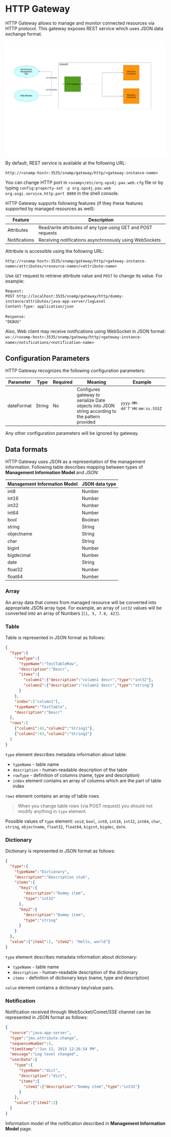 HTTP Gateway
====

HTTP Gateway allows to manage and monitor connected resources via HTTP protocol. This gateway exposes REST service which uses JSON data exchange format.

![Communication Scheme](http-gateway.png)

By default, REST service is available at the following URL:
```
http://<snamp-host>:3535/snamp/gateway/http/<gateway-instance-name>
```

You can change HTTP port in `<snamp>/etc/org.ops4j.pax.web.cfg` file or by typing `config:property-set -p org.ops4j.pax.web org.osgi.service.http.port 8080` in the shell console.

HTTP Gateway supports following features (if they these features supported by managed resources as well):

Feature | Description
---- | ----
Attributes | Read/write attributes of any type using GET and POST requests
Notifications | Receiving notifications asynchronously using WebSockets

Attribute is accessible using the following URL:
```
http://<snamp-host>:3535/snamp/gateway/http/<gateway-instance-name>/attributes/<resource-name>/<attribute-name>
```

Use `GET` request to retrieve attribute value and `POST` to change its value. For example:
```
Request:
POST http://localhost:3535/snamp/gateway/http/dummy-instance/attributes/java-app-server/logLevel
Content-Type: application/json

Response:
"DEBUG"
```

Also, Web client may receive notifications using WebSocket in JSON format: `ws://<snamp-host>:3535/snamp/gateway/http/<gateway-instance-name>/notifications/<notification-name>`

## Configuration Parameters
HTTP Gateway recognizes the following configuration parameters:

Parameter | Type | Required | Meaning | Example
---- | ---- | ---- | ---- | ----
dateFormat | String | No | Configures gateway to serialize Date objects into JSON string according to the pattern provided | `yyyy-MM-dd'T'HH:mm:ss.SSSZ`

Any other configuration parameters will be ignored by gateway.

## Data formats
HTTP Gateway uses JSON as a representation of the management information. Following table describes mapping between types of **Management Information Model** and JSON:

Management Information Model | JSON data type
---- | ----
int8 | Number
int16 | Number
int32 | Number
int64 | Number
bool | Boolean
string | String
objectname | String
char | String
bigint | Number
bigdecimal | Number
date | String
float32 | Number
float64 | Number

### Array
An array data that comes from managed resource will be converted into appropriate JSON array type. For example, an array of `int32` values will be converted into an array of Numbers (`[1, 5, 7.8, 42]`).

### Table
Table is represented in JSON format as follows:
```json
{
  "type":{
    "rowType":{
      "typeName":"TestTableRow",
      "description":"Descr",
      "items":{
        "column1":{"description":"column1 descr","type":"int32"},
        "column2":{"description":"column2 descr","type":"string"}
      }
    },
    "index":["column1"],
    "typeName":"TestTable",
    "description":"Descr"
  },
  "rows":[
    {"column1":42,"column2":"String1"},
    {"column1":43,"column2":"String2"}
  ]
}
```

`type` element describes metadata information about table:
* `typeName` - table name
* `description` - human-readable description of the table
* `rowType` - definition of columns (name, type and description)
* `index` element contains an array of columns which are the part of table index

`rows` element contains an array of table rows.

> When you change table rows (via POST request) you should not modify anything in `type` element.

Possible values of `type` element: `void`, `bool`, `int8`, `int16`, `int32`, `int64`, `char`, `string`, `objectname`, `float32`, `float64`, `bigint`, `bigdec`, `date`.

### Dictionary
Dictionary is represented in JSON format as follows:
```json
{
  "type":{
    "typeName":"Dictionary",
    "description":"Description stub",
    "items":{
      "key1":{
        "description":"Dummy item",
        "type":"int32"
      },
      "key2":{
        "description":"Dummy item",
        "type":"string"
      }
    }
  },
  "value":{"item1":2, "item2": "Hello, world"}
}
```

`type` element describes metadata information about dictionary:
* `typeName` - table name
* `description` - human-readable description of the dictionary
* `items` - definition of dictionary keys (name, type and description)

`value` element contains a dictionary key/value pairs.

### Notification
Notification received through WebSocket/Comet/SSE channel can be represented in JSON format as follows:
```json
{
  "source":"java-app-server",
  "type":"jmx.attribute.change",
  "sequenceNumber":5,
  "timeStamp":"Jun 11, 2015 12:26:54 PM",
  "message":"Log level changed",
  "userData":{
    "type":{
      "typeName":"dict",
      "description":"dict",
      "items":{
        "item1":{"description":"Dummy item","type":"int32"}
      }
    },
    "value":{"item1":2}
  }
}
```

Information model of the notification described in **Management Information Model** page.
